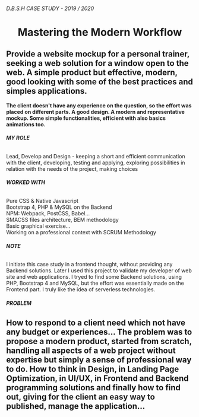 ###### D.B.S.H CASE STUDY - 2019 / 2020

# <h1 align="center">Mastering the Modern Workflow</h1>


## **Provide a website mockup for a personal trainer, seeking a web solution for a window open to the web. A simple product but effective, modern, good looking with some of the best practices and simples applications.** 
**The client doesn't have any experience on the question, so the effort was placed on different parts. A good design. A modern and representative mockup. Some simple functionalities, efficient with also basics animations too.**



###### **MY ROLE**

Lead, Develop and Design - keeping a short and efficient communication with the client, developing, testing and applying, exploring possibilities in relation with the needs of the project, making choices

###### **WORKED WITH**

Pure CSS & Native Javascript<br/> 
Bootstrap 4, PHP & MySQL on the Backend<br/> 
NPM: Webpack, PostCSS, Babel...<br/>
SMACSS files architecture, BEM methodology<br/>
Basic graphical exercise...<br/>
Working on a professional context with SCRUM Methodology<br/>



###### **NOTE**


I initiate this case study in a frontend thought, without providing any Backend solutions. Later I used this project to validate my developer of web site and web applications. I tryed to find some Backend solutions, using PHP, Bootstrap 4 and MySQL, but the effort was essentially made on the Frontend part. I truly like the idea of serverless technologies. 





######  **PROBLEM**

## **How to respond to a client need which not have any budget or experiences... The problem was to propose a modern product, started from scratch, handling all aspects of a web project without expertise but simply a sense of professional way to do. How to think in Design, in Landing Page Optimization, in UI/UX, in Frontend and Backend programming solutions and finally how to find out, giving for the client an easy way to published, manage the application...**
















